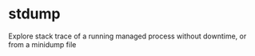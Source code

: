 # stdump

Explore stack trace of a running managed process without downtime, or from a minidump file 
